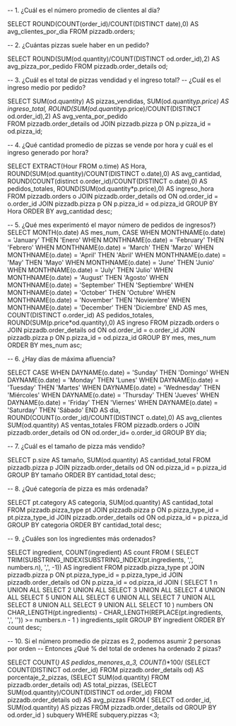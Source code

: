 






-- 1. ¿Cuál es el número promedio de clientes al día?

SELECT 
  ROUND(COUNT(order_id)/COUNT(DISTINCT date),0) AS avg_clientes_por_dia
FROM pizzadb.orders; 

-- 2. ¿Cuántas pizzas suele haber en un pedido?

SELECT 
  ROUND(SUM(od.quantity)/COUNT(DISTINCT od.order_id),2) AS avg_pizza_por_pedido
FROM pizzadb.order_details od;

-- 3. ¿Cuál es el total de pizzas vendidad y el ingreso total?
--    ¿Cuál es el ingreso medio por pedido?

SELECT
  SUM(od.quantity) AS pizzas_vendidas,
  SUM(od.quantity*p.price) AS ingreso_total,
  ROUND(SUM(od.quantity*p.price)/COUNT(DISTINCT od.order_id),2) AS avg_venta_por_pedido   
FROM pizzadb.order_details od
JOIN pizzadb.pizza p ON  p.pizza_id =  od.pizza_id;

-- 4. ¿Qué cantidad promedio de pizzas se vende por hora y cuál es el ingreso generado por hora?

SELECT 
  EXTRACT(Hour FROM o.time) AS Hora,
  ROUND(SUM(od.quantity)/COUNT(DISTINCT o.date),0) AS avg_cantidad,
  ROUND(COUNT(distinct o.order_id)/COUNT(DISTINCT o.date),0) AS pedidos_totales,
  ROUND(SUM(od.quantity*p.price),0) AS ingreso_hora
FROM pizzadb.orders o
JOIN pizzadb.order_details od ON od.order_id = o.order_id
JOIN pizzadb.pizza p ON p.pizza_id = od.pizza_id
GROUP BY Hora
ORDER BY avg_cantidad desc;

-- 5. ¿Qué mes experimentó el mayor número de pedidos de ingresos?}
SELECT
  MONTH(o.date) AS mes_num,
  CASE
    WHEN MONTHNAME(o.date) = 'January' THEN 'Enero'
    WHEN MONTHNAME(o.date) = 'February' THEN 'Febrero'
    WHEN MONTHNAME(o.date) = 'March' THEN 'Marzo'
    WHEN MONTHNAME(o.date) = 'April' THEN 'Abril'
    WHEN MONTHNAME(o.date) = 'May' THEN 'Mayo'
    WHEN MONTHNAME(o.date) = 'June' THEN 'Junio'
    WHEN MONTHNAME(o.date) = 'July' THEN 'Julio'
    WHEN MONTHNAME(o.date) = 'August' THEN 'Agosto'
    WHEN MONTHNAME(o.date) = 'September' THEN 'Septiembre'
    WHEN MONTHNAME(o.date) = 'October' THEN 'Octubre'
    WHEN MONTHNAME(o.date) = 'November' THEN 'Noviembre'
    WHEN MONTHNAME(o.date) = 'December' THEN 'Diciembre'
  END AS mes,
  COUNT(DISTINCT o.order_id) AS pedidos_totales,
  ROUND(SUM(p.price*od.quantity),0) AS ingreso
FROM pizzadb.orders o
JOIN pizzadb.order_details od ON od.order_id = o.order_id
JOIN pizzadb.pizza p ON p.pizza_id = od.pizza_id
GROUP BY mes, mes_num
ORDER BY mes_num asc;

-- 6. ¿Hay días de máxima afluencia?

SELECT 
  CASE 
    WHEN DAYNAME(o.date) = 'Sunday' THEN 'Domingo'
    WHEN DAYNAME(o.date) = 'Monday' THEN 'Lunes'
    WHEN DAYNAME(o.date) = 'Tuesday' THEN 'Martes'
    WHEN DAYNAME(o.date) = 'Wednesday' THEN 'Miércoles'
    WHEN DAYNAME(o.date) = 'Thursday' THEN 'Jueves'
    WHEN DAYNAME(o.date) = 'Friday' THEN 'Viernes'
    WHEN DAYNAME(o.date) = 'Saturday' THEN 'Sábado'
  END AS dia,
  ROUND(COUNT(o.order_id)/COUNT(DISTINCT o.date),0) AS avg_clientes
  SUM(od.quantity) AS ventas_totales
FROM pizzadb.orders o
JOIN pizzadb.order_details od ON od.order_id= o.order_id
GROUP BY dia;

-- 7. ¿Cuál es el tamaño de pizza más vendido?

SELECT
  p.size AS tamaño,
  SUM(od.quantity) AS cantidad_total
FROM pizzadb.pizza p
JOIN pizzadb.order_details od ON od.pizza_id = p.pizza_id
GROUP BY tamaño
ORDER BY cantidad_total desc;

-- 8. ¿Qué categoría de pizza es más ordenada?

SELECT
  pt.category AS categoria,
  SUM(od.quantity) AS cantidad_total
FROM pizzadb.pizza_type pt
JOIN pizzadb.pizza p ON p.pizza_type_id = pt.pizza_type_id
JOIN pizzadb.order_details od ON od.pizza_id = p.pizza_id
GROUP BY categoria
ORDER BY cantidad_total desc;

-- 9. ¿Cuáles son los ingredientes más ordenados?

SELECT 
    ingredient, 
    COUNT(ingredient) AS count
FROM (
    SELECT 
        TRIM(SUBSTRING_INDEX(SUBSTRING_INDEX(pt.ingredients, ',', numbers.n), ',', -1)) AS ingredient
    FROM pizzadb.pizza_type pt
    JOIN pizzadb.pizza p ON pt.pizza_type_id = p.pizza_type_id
    JOIN pizzadb.order_details od ON p.pizza_id = od.pizza_id
    JOIN (
        SELECT 1 n UNION ALL SELECT 2 UNION ALL SELECT 3 UNION ALL SELECT 4 UNION ALL SELECT 5 UNION ALL SELECT 6 
        UNION ALL SELECT 7 UNION ALL SELECT 8 UNION ALL SELECT 9 UNION ALL SELECT 10
    ) numbers ON CHAR_LENGTH(pt.ingredients) - CHAR_LENGTH(REPLACE(pt.ingredients, ',', '')) >= numbers.n - 1
) ingredients_split
GROUP BY ingredient
ORDER BY count desc;

-- 10. Si el número promedio de pizzas es 2, podemos asumir 2 personas por orden
-- Entonces ¿Qué % del total de ordenes ha ordenado 2 pizas?

SELECT
  COUNT(*) AS pedidos_menores_a_3,
  COUNT(*)*100/ (SELECT COUNT(DISTINCT od.order_id) FROM pizzadb.order_details od) AS porcentaje_2_pizzas,
  (SELECT SUM(od.quantity) FROM pizzadb.order_details od) AS total_pizzas,
  (SELECT SUM(od.quantity)/COUNT(DISTINCT od.order_id) FROM pizzadb.order_details od) AS avg_pizzas
FROM ( SELECT
        od.order_id,
        SUM(od.quantity) AS pizzas
       FROM pizzadb.order_details od
       GROUP BY od.order_id
      ) subquery
WHERE subquery.pizzas <3;

